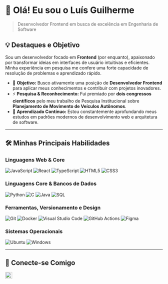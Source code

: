 # 👋 Olá! Eu sou o Luís Guilherme

> Desenvolvedor Frontend em busca de excelência em Engenharia de Software

## 💡 Destaques e Objetivo

Sou um desenvolvedor focado em **Frontend** (por enquanto), apaixonado por transformar ideias em interfaces de usuário intuitivas e eficientes. Minha experiência em pesquisa me confere uma forte capacidade de resolução de problemas e aprendizado rápido.

- 🎯 **Objetivo:** Busco ativamente uma posição de **Desenvolvedor Frontend** para aplicar meus conhecimentos e contribuir com projetos inovadores.
- ⚡ **Pesquisa & Reconhecimento:** Fui premiado por **dois congressos científicos** pelo meu trabalho de Pesquisa Institucional sobre **Planejamento de Movimento de Veículos Autônomos**.
- 🌱 **Aprendizado Contínuo:** Estou constantemente aprofundando meus estudos em padrões modernos de desenvolvimento web e arquitetura de software.

---

## 🛠️ Minhas Principais Habilidades

### Linguagens Web & Core

![JavaScript](https://img.shields.io/badge/javascript-%23323330.svg?style=for-the-badge&logo=javascript&logoColor=%23F7DF1E)
![React](https://img.shields.io/badge/react-%2320232a.svg?style=for-the-badge&logo=react&logoColor=%2361DAFB)
![TypeScript](https://img.shields.io/badge/typescript-%23007ACC.svg?style=for-the-badge&logo=typescript&logoColor=white)
![HTML5](https://img.shields.io/badge/html5-%23E34F26.svg?style=for-the-badge&logo=html5&logoColor=white)
![CSS3](https://img.shields.io/badge/css3-%231572B6.svg?style=for-the-badge&logo=css3&logoColor=white)

### Linguagens Core & Bancos de Dados

![Python](https://img.shields.io/badge/python-3670A0?style=for-the-badge&logo=python&logoColor=ffdd54)
![C](https://img.shields.io/badge/c-%2300599C.svg?style=for-the-badge&logo=c&logoColor=white)
![Java](https://img.shields.io/badge/java-%23ED8B00.svg?style=for-the-badge&logo=java&logoColor=white)
![SQL](https://img.shields.io/badge/SQL-025E8C?style=for-the-badge&logo=mysql&logoColor=white)

### Ferramentas, Versionamento e Design

![Git](https://img.shields.io/badge/git-%23F05033.svg?style=for-the-badge&logo=git&logoColor=white)
![Docker](https://img.shields.io/badge/docker-%230db7ed.svg?style=for-the-badge&logo=docker&logoColor=white)
![Visual Studio Code](https://img.shields.io/badge/Visual%20Studio%20Code-0078d7.svg?style=for-the-badge&logo=visual-studio-code&logoColor=white)
![GitHub Actions](https://img.shields.io/badge/githubactions-%232671E5.svg?style=for-the-badge&logo=githubactions&logoColor=white)
![Figma](https://img.shields.io/badge/Figma-F24E1E?style=for-the-badge&logo=figma&logoColor=white)

### Sistemas Operacionais

![Ubuntu](https://img.shields.io/badge/Ubuntu-E95420?style=for-the-badge&logo=ubuntu&logoColor=white)
![Windows](https://img.shields.io/badge/Windows-0078D6?style=for-the-badge&logo=windows&logoColor=white)

---

## 🤝 Conecte-se Comigo

[<img align="left" alt="luisgaboardi | LinkedIn" width="22px" src="https://cdn.jsdelivr.net/npm/simple-icons@v3/icons/linkedin.svg" />](https://www.linkedin.com/in/luisgaboardi/)
